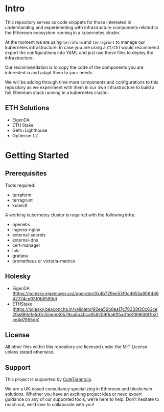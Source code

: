 # Intro

This repository serves as code snippets for those interested in understanding and experimenting with infrastructure components related to the Ethereum ecosystem running in a kubernetes cluster.

At the moment we are using `terraform` and `terragrunt` to manage our kubernetes infrastructure. In case you are using a `CI/CD` I would recommend export the configurations into YAML and just use these files to deploy the infrastructure.

Our recommendation is to copy the code of the components you are interested in and adapt them to your needs.

We will be adding through time more components and configurations to this repository as we experiment with them in our own infrastructure to build a full Ethereum stack running in a kubernetes cluster.

## ETH Solutions

- EigenDA
- ETH Stake
- Geth+Lighthouse
- Optimism L2

# Getting Started

## Prerequisites

Tools required:

- terraform
- terragrunt
- kubectl

A working kubernetes cluster is required with the following infra:

- openebs
- ingress-nginx
- external-secrets
- external-dns
- cert-manager
- loki
- grafana
- prometheus or victoria-metrics

## Holesky

- EigenDA (https://holesky.eigenlayer.xyz/operator/0x4b729ee53f0c4655a90644642374ce93f0b6590d)
- ETHStake (https://holesky.beaconcha.in/validator/92ea56b0ea17c78308f20c63ce20a890e1e5d7c55ede30579aa5b4bca856259f6a6ff5a31e8199606f1b31ce4d7855db)

## License

All other files within this repository are licensed under the MIT License unless stated otherwise.

## Support

This project is supported by [CuteTarantula](https://cutetarantula.com).

We are a UK-based consultancy specializing in Ethereum and blockchain solutions. Whether you have an exciting project idea or need expert guidance on any of our supported tools, we’re here to help. Don’t hesitate to reach out, we’d love to collaborate with you!
